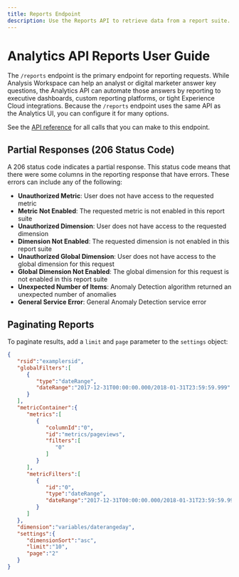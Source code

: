 ```yaml
---
title: Reports Endpoint
description: Use the Reports API to retrieve data from a report suite.
---
```


# Analytics API Reports User Guide

The `/reports` endpoint is the primary endpoint for reporting requests. While Analysis Workspace can help an analyst or digital marketer answer key questions, the Analytics API can automate those answers by reporting to executive dashboards, custom reporting platforms, or tight Experience Cloud integrations. Because the `/reports` endpoint uses the same API as the Analytics UI, you can configure it for many options.

See the [API reference](../../../api.md) for all calls that you can make to this endpoint.

## Partial Responses (206 Status Code)

A 206 status code indicates a partial response. This status code means that there were some columns in the reporting response that have errors. These errors can include any of the following:

* **Unauthorized Metric**: User does not have access to the requested metric
* **Metric Not Enabled**: The requested metric is not enabled in this report suite
* **Unauthorized Dimension**: User does not have access to the requested dimension
* **Dimension Not Enabled**: The requested dimension is not enabled in this report suite
* **Unauthorized Global Dimension**: User does not have access to the global dimension for this request
* **Global Dimension Not Enabled**: The global dimension for this request is not enabled in this report suite
* **Unexpected Number of Items**: Anomaly Detection algorithm returned an unexpected number of anomalies
* **General Service Error**: General Anomaly Detection service error

## Paginating Reports

To paginate results, add a `limit` and `page` parameter to the `settings` object:

```json
{
   "rsid":"examplersid",
   "globalFilters":[
      {
         "type":"dateRange",
         "dateRange":"2017-12-31T00:00:00.000/2018-01-31T23:59:59.999"
      }
   ],
   "metricContainer":{
      "metrics":[
         {
            "columnId":"0",
            "id":"metrics/pageviews",
            "filters":[
               "0"
            ]
         }
      ],
      "metricFilters":[
         {
            "id":"0",
            "type":"dateRange",
            "dateRange":"2017-12-31T00:00:00.000/2018-01-31T23:59:59.999"
         }
      ]
   },
   "dimension":"variables/daterangeday",
   "settings":{
      "dimensionSort":"asc",
      "limit":"10",
      "page":"2"
   }
}
```




